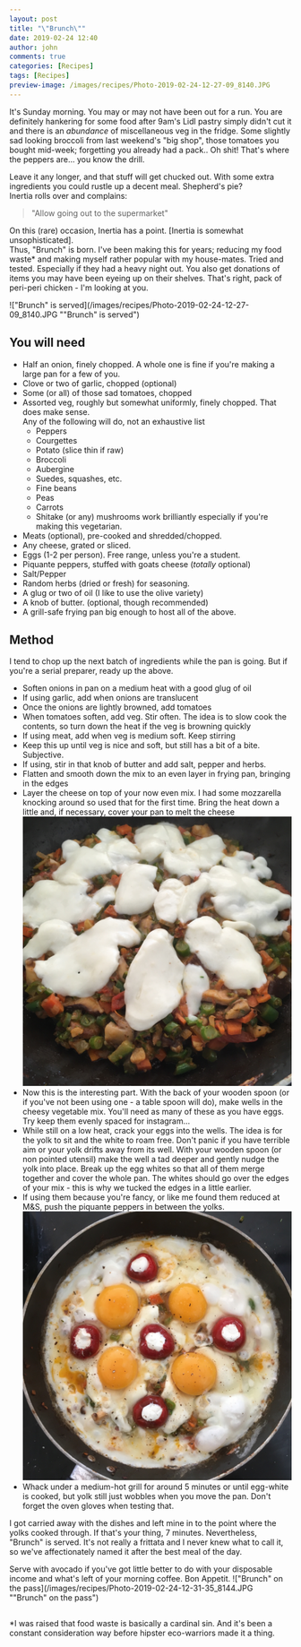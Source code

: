 ```yaml
---
layout: post
title: "\"Brunch\""
date: 2019-02-24 12:40
author: john
comments: true
categories: [Recipes]
tags: [Recipes]
preview-image: /images/recipes/Photo-2019-02-24-12-27-09_8140.JPG
---
```


It's Sunday morning. You may or may not have been out for a run. You are definitely hankering for some food after 9am's Lidl pastry simply didn't cut it and there is an _abundance_ of miscellaneous veg in the fridge. Some slightly sad looking broccoli from last weekend's "big shop", those tomatoes you bought mid-week; forgetting you already had a pack.. Oh shit! That's where the peppers are... you know the drill.

Leave it any longer, and that stuff will get chucked out. With some extra ingredients you could rustle up a decent meal. Shepherd's pie?  
Inertia rolls over and complains:  

> "Allow going out to the supermarket"

On this (rare) occasion, Inertia has a point. [Inertia is somewhat unsophisticated].  
Thus, "Brunch" is born. I've been making this for years; reducing my food waste* and making myself rather popular with my house-mates. Tried and tested. Especially if they had a heavy night out.
You also get donations of items you may have been eyeing up on their shelves. That's right, pack of peri-peri chicken - I'm looking at you.

!["Brunch" is served](/images/recipes/Photo-2019-02-24-12-27-09_8140.JPG ""Brunch" is served")

## **You will need**
* Half an onion, finely chopped. A whole one is fine if you're making a large pan for a few of you.
* Clove or two of garlic, chopped (optional)
* Some (or all) of those sad tomatoes, chopped
* Assorted veg, roughly but somewhat uniformly, finely chopped. That does make sense.  
Any of the following will do, not an exhaustive list
	* Peppers
	* Courgettes
	* Potato (slice thin if raw)
	* Broccoli 
	* Aubergine
	* Suedes, squashes, etc.
	* Fine beans
	* Peas 
	* Carrots 
	* Shitake (or any) mushrooms work brilliantly especially if you're making this vegetarian.
* Meats (optional), pre-cooked and shredded/chopped. 
* Any cheese, grated or sliced.
* Eggs (1-2 per person). Free range, unless you're a student.
* Piquante peppers, stuffed with goats cheese (_totally_ optional)
* Salt/Pepper
* Random herbs (dried or fresh) for seasoning.
* A glug or two of oil (I like to use the olive variety)
* A knob of butter. (optional, though recommended)
* A grill-safe frying pan big enough to host all of the above.

## **Method**
I tend to chop up the next batch of ingredients while the pan is going. But if you're a serial preparer, ready up the above.  

* Soften onions in pan on a medium heat with a good glug of oil
* If using garlic, add when onions are translucent
* Once the onions are lightly browned, add tomatoes
* When tomatoes soften, add veg. Stir often. 
The idea is to slow cook the contents, so turn down the heat if the veg is browning quickly
* If using meat, add when veg is medium soft. Keep stirring
* Keep this up until veg is nice and soft, but still has a bit of a bite. Subjective.
* If using, stir in that knob of butter and add salt, pepper and herbs.
* Flatten and smooth down the mix to an even layer in frying pan, bringing in the edges
* Layer the cheese on top of your now even mix. I had some mozzarella knocking around so used that for the first time. Bring the heat down a little and, if necessary, cover your pan to melt the cheese
![Slow fried veg with layer of mozzarella](/images/recipes/Photo-2019-02-24-12-03-56_8135.JPG "Slow fried veg with layer of mozzarella")
* Now this is the interesting part. With the back of your wooden spoon (or if you've not been using one - a table spoon will do), make wells in the cheesy vegetable mix. You'll need as many of these as you have eggs. Try keep them evenly spaced for instagram...
* While still on a low heat, crack your eggs into the wells. The idea is for the yolk to sit and the white to roam free. Don't panic if you have terrible aim or your yolk drifts away from its well. With your wooden spoon (or non pointed utensil) make the well a tad deeper and gently nudge the yolk into place. Break up the egg whites so that all of them merge together and cover the whole pan. The whites should go over the edges of your mix - this is why we tucked the edges in a little earlier.
* If using them because you're fancy, or like me found them reduced at M&S, push the piquante peppers in between the yolks.
![Eggs in wells](/images/recipes/Photo-2019-02-24-12-08-28_8137.JPG "Eggs in wells")
* Whack under a medium-hot grill for around 5 minutes or until egg-white is cooked, but yolk still just wobbles when you move the pan. Don't forget the oven gloves when testing that.  

I got carried away with the dishes and left mine in to the point where the yolks cooked through. If that's your thing, 7 minutes.
Nevertheless, "Brunch" is served. It's not really a frittata and I never knew what to call it, so we've affectionately named it after the best meal of the day.

Serve with avocado if you've got little better to do with your disposable income and what's left of your morning coffee. Bon Appetit. 
!["Brunch" on the pass](/images/recipes/Photo-2019-02-24-12-31-35_8144.JPG ""Brunch" on the pass")




##
*I was raised that food waste is basically a cardinal sin. And it's been a constant consideration way before hipster eco-warriors made it a thing.